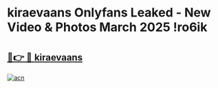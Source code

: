 # kiraevaans Onlyfans Leaked - New Video & Photos March 2025 !ro6ik

# <h2><a href="https://hwnwed.iuczelnia.edu.pl?title=kiraevaans&ref=ro6ik">🔗👉 🔴 kiraevaans</a></h2>

[![acn](https://github.com/user-attachments/assets/0f9c940e-d8b0-45ae-aac7-cd30a18b3e1c)](https://hwnwed.iuczelnia.edu.pl?title=kiraevaans&ref=ro6ik)

